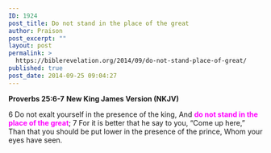 ```yaml
---
ID: 1924
post_title: Do not stand in the place of the great
author: Praison
post_excerpt: ""
layout: post
permalink: >
  https://biblerevelation.org/2014/09/do-not-stand-place-of-great/
published: true
post_date: 2014-09-25 09:04:27
---
```

<strong>Proverbs 25:6-7</strong>
<strong> New King James Version (NKJV)</strong>

6 Do not exalt yourself in the presence of the king,
And <span style="color: #ff00ff;"><strong>do not stand in the place of the great</strong></span>;
7 For it is better that he say to you,
“Come up here,”
Than that you should be put lower in the presence of the prince,
Whom your eyes have seen.